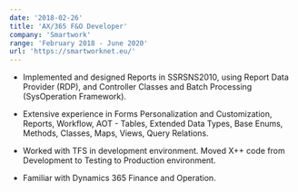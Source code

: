 ```yaml
---
date: '2018-02-26'
title: 'AX/365 F&O Developer'
company: 'Smartwork'
range: 'February 2018 - June 2020'
url: 'https://smartworknet.eu/'
---
```


- Implemented and designed Reports in SSRSNS2010, using Report Data Provider (RDP), and Controller Classes and Batch Processing (SysOperation Framework).

- Extensive experience in Forms Personalization and Customization, Reports, Workflow, AOT - Tables, Extended Data Types, Base Enums, Methods, Classes, Maps, Views, Query Relations.

- Worked with TFS in development environment. Moved X++ code from Development to Testing to Production environment.

- Familiar with Dynamics 365 Finance and Operation. 
